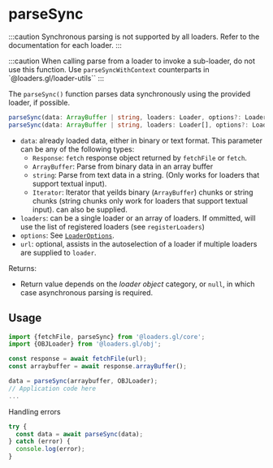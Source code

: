 # parseSync

:::caution
Synchronous parsing is not supported by all loaders. Refer to the documentation for each loader.
:::

:::caution
When calling parse from a loader to invoke a sub-loader, do not use this function. Use `parseSyncWithContext` counterparts in `@loaders.gl/loader-utils``
:::

The `parseSync()` function parses data synchronously using the provided loader, if possible. 

```typescript
parseSync(data: ArrayBuffer | string, loaders: Loader, options?: LoaderOptions, url?: string]]) : unknown
parseSync(data: ArrayBuffer | string, loaders: Loader[], options?: LoaderOptions, url?: string]]) : unknown
```

- `data`: already loaded data, either in binary or text format. This parameter can be any of the following types:
  - `Response`: `fetch` response object returned by `fetchFile` or `fetch`.
  - `ArrayBuffer`: Parse from binary data in an array buffer
  - `string`: Parse from text data in a string. (Only works for loaders that support textual input).
  - `Iterator`: Iterator that yeilds binary (`ArrayBuffer`) chunks or string chunks (string chunks only work for loaders that support textual input).
    can also be supplied.
- `loaders`: can be a single loader or an array of loaders. If ommitted, will use the list of registered loaders (see `registerLoaders`)
- `options`: See [`LoaderOptions`](./loader-options).
- `url`: optional, assists in the autoselection of a loader if multiple loaders are supplied to `loader`.

Returns:

- Return value depends on the _loader object_ category, or `null`, in which case asynchronous parsing is required.

## Usage

```typescript
import {fetchFile, parseSync} from '@loaders.gl/core';
import {OBJLoader} from '@loaders.gl/obj';

const response = await fetchFile(url);
const arraybuffer = await response.arrayBuffer();

data = parseSync(arraybuffer, OBJLoader);
// Application code here
...
```

Handling errors

```typescript
try {
  const data = await parseSync(data);
} catch (error) {
  console.log(error);
}
```
